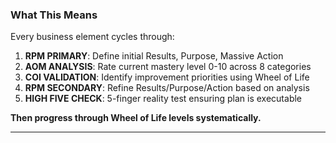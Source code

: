### **What This Means**

Every business element cycles through:

1. **RPM PRIMARY**: Define initial Results, Purpose, Massive Action
2. **AOM ANALYSIS**: Rate current mastery level 0-10 across 8 categories
3. **COI VALIDATION**: Identify improvement priorities using Wheel of Life
4. **RPM SECONDARY**: Refine Results/Purpose/Action based on analysis
5. **HIGH FIVE CHECK**: 5-finger reality test ensuring plan is executable

**Then progress through Wheel of Life levels systematically.**

---
